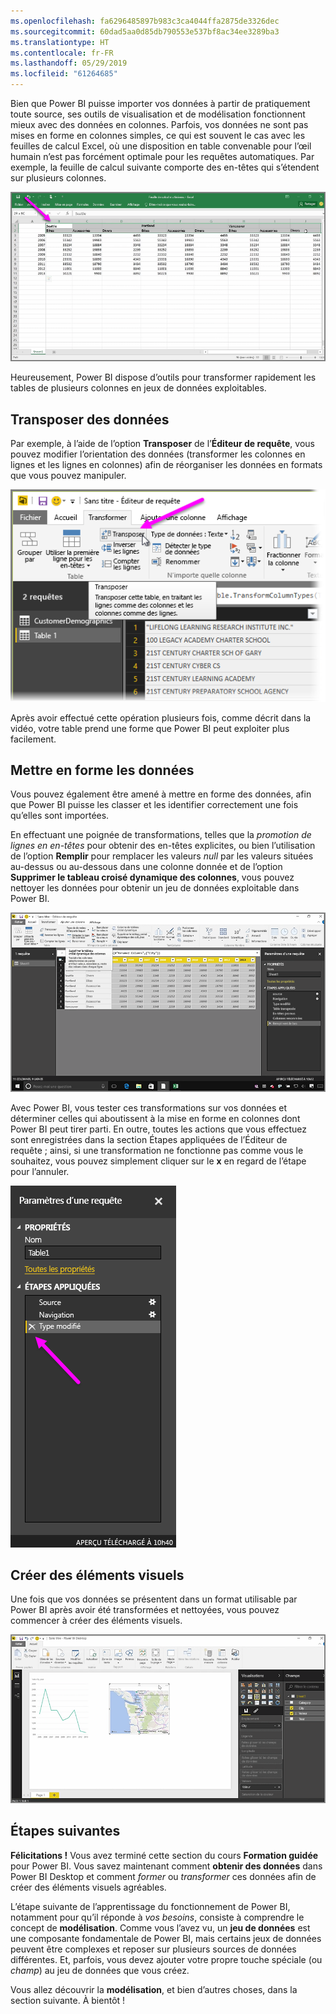 ```yaml
---
ms.openlocfilehash: fa6296485897b983c3ca4044ffa2875de3326dec
ms.sourcegitcommit: 60dad5aa0d85db790553e537bf8ac34ee3289ba3
ms.translationtype: HT
ms.contentlocale: fr-FR
ms.lasthandoff: 05/29/2019
ms.locfileid: "61264685"
---
```

Bien que Power BI puisse importer vos données à partir de pratiquement toute source, ses outils de visualisation et de modélisation fonctionnent mieux avec des données en colonnes. Parfois, vos données ne sont pas mises en forme en colonnes simples, ce qui est souvent le cas avec les feuilles de calcul Excel, où une disposition en table convenable pour l’œil humain n’est pas forcément optimale pour les requêtes automatiques. Par exemple, la feuille de calcul suivante comporte des en-têtes qui s’étendent sur plusieurs colonnes.

![](media/1-5-cleaning-irregular-data/1-5_1.png)

Heureusement, Power BI dispose d’outils pour transformer rapidement les tables de plusieurs colonnes en jeux de données exploitables.

## <a name="transpose-data"></a>Transposer des données
Par exemple, à l’aide de l’option **Transposer** de l’**Éditeur de requête**, vous pouvez modifier l’orientation des données (transformer les colonnes en lignes et les lignes en colonnes) afin de réorganiser les données en formats que vous pouvez manipuler.

![](media/1-5-cleaning-irregular-data/1-5_2.png)

Après avoir effectué cette opération plusieurs fois, comme décrit dans la vidéo, votre table prend une forme que Power BI peut exploiter plus facilement.

## <a name="format-data"></a>Mettre en forme les données
Vous pouvez également être amené à mettre en forme des données, afin que Power BI puisse les classer et les identifier correctement une fois qu’elles sont importées.

En effectuant une poignée de transformations, telles que la *promotion de lignes en en-têtes* pour obtenir des en-têtes explicites, ou bien l’utilisation de l’option **Remplir** pour remplacer les valeurs *null* par les valeurs situées au-dessus ou au-dessous dans une colonne donnée et de l’option **Supprimer le tableau croisé dynamique des colonnes**, vous pouvez nettoyer les données pour obtenir un jeu de données exploitable dans Power BI.

![](media/1-5-cleaning-irregular-data/1-5_3.png)

Avec Power BI, vous tester ces transformations sur vos données et déterminer celles qui aboutissent à la mise en forme en colonnes dont Power BI peut tirer parti. En outre, toutes les actions que vous effectuez sont enregistrées dans la section Étapes appliquées de l’Éditeur de requête ; ainsi, si une transformation ne fonctionne pas comme vous le souhaitez, vous pouvez simplement cliquer sur le **x** en regard de l’étape pour l’annuler.

![](media/1-5-cleaning-irregular-data/1-5_5.png)

## <a name="create-visuals"></a>Créer des éléments visuels
Une fois que vos données se présentent dans un format utilisable par Power BI après avoir été transformées et nettoyées, vous pouvez commencer à créer des éléments visuels.

![](media/1-5-cleaning-irregular-data/1-5_4.png)

## <a name="next-steps"></a>Étapes suivantes
**Félicitations !** Vous avez terminé cette section du cours **Formation guidée** pour Power BI. Vous savez maintenant comment **obtenir des données** dans Power BI Desktop et comment *former* ou *transformer* ces données afin de créer des éléments visuels agréables.

L’étape suivante de l’apprentissage du fonctionnement de Power BI, notamment pour qu’il réponde à *vos besoins*, consiste à comprendre le concept de **modélisation**. Comme vous l’avez vu, un **jeu de données** est une composante fondamentale de Power BI, mais certains jeux de données peuvent être complexes et reposer sur plusieurs sources de données différentes. Et, parfois, vous devez ajouter votre propre touche spéciale (ou *champ*) au jeu de données que vous créez.

Vous allez découvrir la **modélisation**, et bien d’autres choses, dans la section suivante. À bientôt !

